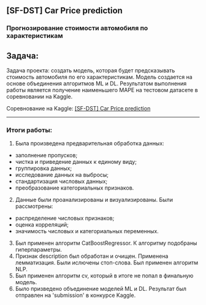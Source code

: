 ﻿## [SF-DST] Car Price prediction<br>
### Прогнозирование стоимости автомобиля по характеристикам <br>

## Задача:
Задача проекта: создать модель, которая будет предсказывать стоимость автомобиля по его характеристикам. 
Модель создается на основе объединения алгоритмов ML и DL. 
Результатом выполнения работы является получение наименьшего MAPE на тестовом датасете в соревновании на Kaggle.

Соревнование на Kaggle: [[SF-DST] Car Price prediction](https://www.kaggle.com/c/sf-dst-car-price-prediction-part2)

***

### Итоги работы:


1) Была произведена предварительная обработка данных:
- заполнение пропусков;
- чистка и приведение данных к единому виду;
- группировка данных;
- исследование данных на выбросы;
- стандартизация числовых данных;
- преобразование категориальных признаков.

2) Данные были проанализированы и визуализированы. Были рассмотрены:
- распределение числовых признаков;
- оценка корреляций;
- значимость числовых и категориальных переменных.

3) Был применен алгоритм CatBoostRegressor. К алгоритму подобраны гиперпараметры.
4) Признак description был обработан и очищен. Применена лемматизация. Были ислючены стоп-слова. Был применен алгоритм NLP.
5) Был применен алгоритм cv, который в итоге не попал в финальную модель.
6) Было призведено объединение моделей ML и DL. Результат был отправлен на 'submission' в конкурсе Kaggle.

